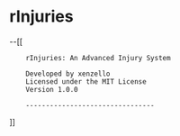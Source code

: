 # rInjuries
--[[

		rInjuries: An Advanced Injury System
		
		Developed by xenzello
		Licensed under the MIT License
		Version 1.0.0
		
		--------------------------------		
		
]]
